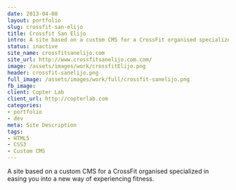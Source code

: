 ```yaml
---
date: 2013-04-08
layout: portfolio
slug: crossfit-san-elijo
title: Crossfit San Elijo
intro: A site based on a custom CMS for a CrossFit organised specialized in easing you into a new way of experiencing fitness.
status: inactive
site_name: crossfitsanelijo.com
site_url: http://www.crossfitsanelijo.com.com/
image: /assets/images/work/crossfitElijo.png
header: crossfit-sanelijo.png
full_image: /assets/images/work/full/crossfit-sanelijo.png
fb_image:
client: Copter Lab
client_url: http://copterlab.com
categories:
- portfolio
- dev
meta: Site Description
tags:
- HTML5
- CSS3
- Custom CMS
---
```


A site based on a custom CMS for a CrossFit organised specialized in easing you into a new way of experiencing fitness.